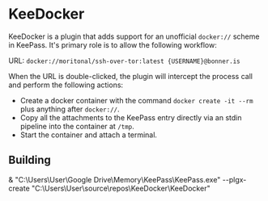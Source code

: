 # KeeDocker

KeeDocker is a plugin that adds support for an unofficial `docker://` scheme in KeePass. It's primary role is to allow the following workflow:

URL: `docker://moritonal/ssh-over-tor:latest {USERNAME}@bonner.is`

When the URL is double-clicked, the plugin will intercept the process call and perform the following actions:

* Create a docker container with the command `docker create -it --rm` plus anything after `docker://`.
* Copy all the attachments to the KeePass entry directly via an stdin pipeline into the container at `/tmp`.
* Start the container and attach a terminal.


## Building

& "C:\Users\User\Google Drive\Memory\KeePass\KeePass.exe" --plgx-create "C:\Users\User\source\repos\KeeDocker\KeeDocker"